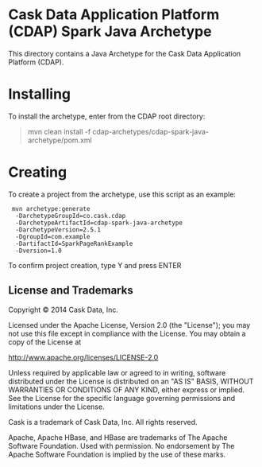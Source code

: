 # Cask Data Application Platform (CDAP) Spark Java Archetype

This directory contains a Java Archetype for the Cask Data Application Platform (CDAP).

# Installing

To install the archetype, enter from the CDAP root directory:

> mvn clean install -f cdap-archetypes/cdap-spark-java-archetype/pom.xml

# Creating

To create a project from the archetype, use this script as an example:

```
 mvn archetype:generate 					
  -DarchetypeGroupId=co.cask.cdap 			
  -DarchetypeArtifactId=cdap-spark-java-archetype 	
  -DarchetypeVersion=2.5.1
  -DgroupId=com.example
  -DartifactId=SparkPageRankExample
  -Dversion=1.0						

```  
To confirm project creation, type Y and press ENTER

## License and Trademarks

Copyright © 2014 Cask Data, Inc.

Licensed under the Apache License, Version 2.0 (the "License"); you may not use this file except
in compliance with the License. You may obtain a copy of the License at

http://www.apache.org/licenses/LICENSE-2.0

Unless required by applicable law or agreed to in writing, software distributed under the 
License is distributed on an "AS IS" BASIS, WITHOUT WARRANTIES OR CONDITIONS OF ANY KIND, 
either express or implied. See the License for the specific language governing permissions 
and limitations under the License.

Cask is a trademark of Cask Data, Inc. All rights reserved.

Apache, Apache HBase, and HBase are trademarks of The Apache Software Foundation. Used with
permission. No endorsement by The Apache Software Foundation is implied by the use of these marks.